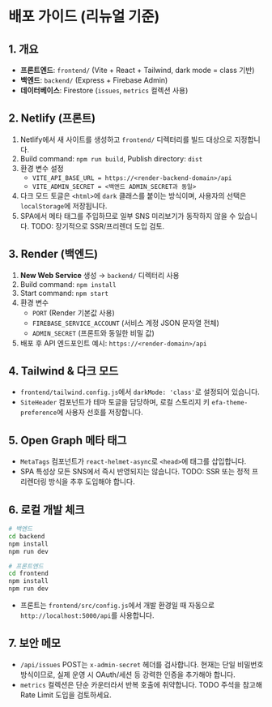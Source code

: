 # 배포 가이드 (리뉴얼 기준)

## 1. 개요
- **프론트엔드**: `frontend/` (Vite + React + Tailwind, dark mode = class 기반)
- **백엔드**: `backend/` (Express + Firebase Admin)
- **데이터베이스**: Firestore (`issues`, `metrics` 컬렉션 사용)

## 2. Netlify (프론트)
1. Netlify에서 새 사이트를 생성하고 `frontend/` 디렉터리를 빌드 대상으로 지정합니다.
2. Build command: `npm run build`, Publish directory: `dist`
3. 환경 변수 설정
   - `VITE_API_BASE_URL = https://<render-backend-domain>/api`
   - `VITE_ADMIN_SECRET = <백엔드 ADMIN_SECRET과 동일>`
4. 다크 모드 토글은 `<html>`에 `dark` 클래스를 붙이는 방식이며, 사용자의 선택은 `localStorage`에 저장됩니다.
5. SPA에서 메타 태그를 주입하므로 일부 SNS 미리보기가 동작하지 않을 수 있습니다. TODO: 장기적으로 SSR/프리렌더 도입 검토.

## 3. Render (백엔드)
1. **New Web Service** 생성 → `backend/` 디렉터리 사용
2. Build command: `npm install`
3. Start command: `npm start`
4. 환경 변수
   - `PORT` (Render 기본값 사용)
   - `FIREBASE_SERVICE_ACCOUNT` (서비스 계정 JSON 문자열 전체)
   - `ADMIN_SECRET` (프론트와 동일한 비밀 값)
5. 배포 후 API 엔드포인트 예시: `https://<render-domain>/api`

## 4. Tailwind & 다크 모드
- `frontend/tailwind.config.js`에서 `darkMode: 'class'`로 설정되어 있습니다.
- `SiteHeader` 컴포넌트가 테마 토글을 담당하며, 로컬 스토리지 키 `efa-theme-preference`에 사용자 선호를 저장합니다.

## 5. Open Graph 메타 태그
- `MetaTags` 컴포넌트가 `react-helmet-async`로 `<head>`에 태그를 삽입합니다.
- SPA 특성상 모든 SNS에서 즉시 반영되지는 않습니다. TODO: SSR 또는 정적 프리렌더링 방식을 추후 도입해야 합니다.

## 6. 로컬 개발 체크
```bash
# 백엔드
cd backend
npm install
npm run dev

# 프론트엔드
cd frontend
npm install
npm run dev
```
- 프론트는 `frontend/src/config.js`에서 개발 환경일 때 자동으로 `http://localhost:5000/api`를 사용합니다.

## 7. 보안 메모
- `/api/issues` POST는 `x-admin-secret` 헤더를 검사합니다. 현재는 단일 비밀번호 방식이므로, 실제 운영 시 OAuth/세션 등 강력한 인증을 추가해야 합니다.
- `metrics` 컬렉션은 단순 카운터라서 반복 호출에 취약합니다. TODO 주석을 참고해 Rate Limit 도입을 검토하세요.

